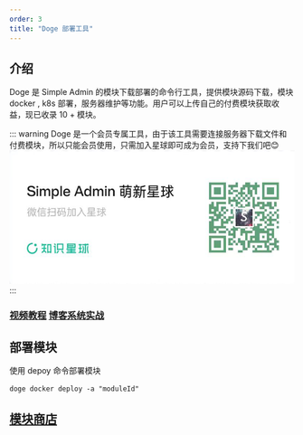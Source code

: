 ```yaml
---
order: 3
title: "Doge 部署工具"
---
```


## 介绍

Doge 是 Simple Admin 的模块下载部署的命令行工具，提供模块源码下载，模块 docker , k8s 部署，服务器维护等功能。用户可以上传自己的付费模块获取收益，现已收录 10 + 模块。


::: warning
Doge 是一个会员专属工具，由于该工具需要连接服务器下载文件和付费模块，所以只能会员使用，只需加入星球即可成为会员，支持下我们吧😊
![qrcode](/assets/planet.png)
:::

### [视频教程](https://www.bilibili.com/video/BV1vg4y1Z7hK/?share_source=copy_web&vd_source=f045c6cd68640dbfa7188638af9c7b03) [博客系统实战](https://space.bilibili.com/9872669/channel/collectiondetail?sid=2007668)

## 部署模块

使用 depoy 命令部署模块

```shell
doge docker deploy -a "moduleId"
```

## [模块商店](https://doge.ryansu.tech/store/index)